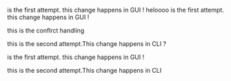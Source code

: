 
 is the first attempt. this change happens in GUI ! heloooo
 is the first attempt. this change happens in GUI !

this is the conflrct handling
 
this is the second attempt.This change happens in CLI ?

 is the first attempt. this change happens in GUI !
 
this is the second attempt.This change happens in CLI

